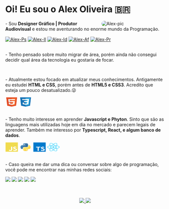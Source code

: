 <h1>Oi! Eu sou o Alex Oliveira 🇧🇷 </h1>

<a href="#" target="_black"><img align="right" alt="Alex-pic" width="200" style="border-radius: 50px;" src="https://cdn.discordapp.com/attachments/338764051985203222/1003757169251983500/download20220705202021.gif" target="_blank"></a>

<p>- Sou <strong>Designer Gráfico | Produtor Audiovisual</strong> e estou me aventurando no enorme mundo da Programação.
<div style="display: inline_block">
    <a href="#" target="_blank"><img alt="Alex-Ps" align="center" src="https://img.shields.io/badge/Adobe%20Photoshop-31A8FF?style=for-the-badge&logo=Adobe%20Photoshop&logoColor=black" target="_blank"></a>
    <a href="#" target="_blank"><img alt="Alex-Il" align="center" src="https://img.shields.io/badge/Adobe%20Illustrator-FF9A00?style=for-the-badge&logo=adobe%20illustrator&logoColor=white" target="_blank"></a>
    <a href="#" target="_blank"><img alt="Alex-Id" align="center" src="https://img.shields.io/badge/Adobe%20InDesign-FF3366?style=for-the-badge&logo=Adobe%20InDesign&logoColor=white" target="_blank"></a>
    <a href="#" target="_blank"><img alt="Alex-Af" align="center" src="https://img.shields.io/badge/Adobe%20after%20affects-CF96FD?style=for-the-badge&logo=Adobe%20after%20effects&logoColor=393665" target="_blank"></a>
    <a href="#" target="_blank"><img alt="Alex-Pr" align="center" src="https://img.shields.io/badge/Adobe%20Premiere%20Pro-9999FF?style=for-the-badge&logo=Adobe%20Premiere%20Pro&logoColor=white" target="_blank"></a>
</div><br></p>

<p>- Tenho pensado sobre muito migrar de área, porém ainda não consegui decidir qual área da tecnologia eu gostaria de focar.</p><br>

<p>- Atualmente estou focado em atualizar meus conhecimentos. Antigamente eu estudei <strong>HTML e CSS</strong>, porém antes de <strong>HTML5 e CSS3</strong>. Acredito que esteja um pouco desatualizado.😜
<div style="display: inline_block">
  <a href="#" target="_blank"><img align="center" alt="Alex-HTML" height="30" width="40" src="https://raw.githubusercontent.com/devicons/devicon/master/icons/html5/html5-original.svg"></a>
  <a href="#" target="_blank"><img align="center" alt="Alex-CSS" height="30" width="40" src="https://raw.githubusercontent.com/devicons/devicon/master/icons/css3/css3-original.svg"></a>
</div><br></p>

<p>- Tenho muito interesse em aprender <strong>Javascript e Phyton</strong>. Sinto que são as linguagens mais utilizadas hoje em dia no mercado e parecem legais de aprender. Também me interesso por <strong>Typescript, React, e algum banco de dados</strong>.
<div style="display: inline_block">
  <a href="#" target="_blank"><img align="center" alt="Alex-Js" height="30" width="40" src="https://raw.githubusercontent.com/devicons/devicon/master/icons/javascript/javascript-plain.svg"></a>
  <a href="#" target="_blank"><img align="center" alt="Alex-Python" height="30" width="40" src="https://raw.githubusercontent.com/devicons/devicon/master/icons/python/python-original.svg"></a>
  <a href="#" target="_blank"><img align="center" alt="Alex-Ts" height="30" width="40" src="https://raw.githubusercontent.com/devicons/devicon/master/icons/typescript/typescript-plain.svg"></a>
  <a href="#" target="_blank"><img align="center" alt="Alex-React" height="30" width="40" src="https://raw.githubusercontent.com/devicons/devicon/master/icons/react/react-original.svg"></a>
</div><br></p>

<p>- Caso queira me dar uma dica ou conversar sobre algo de programação, você pode me encontrar nas minhas redes sociais:
<div> 
  <a href="https://www.instagram.com/soualexoliveira" target="_blank"><img src="https://img.shields.io/badge/-Instagram-%23E4405F?style=for-the-badge&logo=instagram&logoColor=white" target="_blank"></a>
  <a href="https://twitter.com/alexomelhor_" target="_blank"><img src="https://img.shields.io/badge/Twitter-1DA1F2?style=for-the-badge&logo=twitter&logoColor=white" target="_blank"></a>
  <a href="https://www.behance.net/Alex_Oliveira" target="_blank"><img src="https://img.shields.io/badge/-Behance-blue?style=for-the-badge&logo=behance&logoColor=white" target="_blank"></a>
  <a href="mailto:alexs.oliveira1998@gmail.com" target="_blank"><img src="https://img.shields.io/badge/Gmail-D14836?style=for-the-badge&logo=gmail&logoColor=white" target="_blank"></a>
  <a href="http://api.whatsapp.com/send?1=pt_BR&phone=5511978030636" target="_blank"><img src="https://img.shields.io/badge/WhatsApp-25D366?style=for-the-badge&logo=whatsapp&logoColor=white" target="_blank"></a>
</div><br><br></p>

<div align="center">
  <a href="https://github.com/soualexoliveira">
  <img height="156em" src="https://github-readme-stats.vercel.app/api?username=soualexoliveira&show_icons=true&theme=vision-friendly-dark&include_all_commits=true&count_private=true&locale=pt-br"/>
  <img height="156em" src="https://github-readme-stats.vercel.app/api/top-langs/?username=soualexoliveira&layout=compact&langs_count=7&theme=vision-friendly-dark&locale=pt-br"/>
</div>
